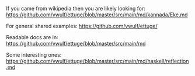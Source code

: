 If you came from wikipedia then you are likely looking for:
https://github.com/vwulf/ettuge/blob/master/src/main/md/kannada/Eke.md

For general shared examples:
https://github.com/vwulf/ettuge/

Readable docs are in:
https://github.com/vwulf/ettuge/blob/master/src/main/md

Some interesting ones:
https://github.com/vwulf/ettuge/blob/master/src/main/md/haskell/reflection.md
